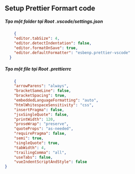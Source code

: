 ## Setup Prettier Formart code 
##### Tạo một folder tại Root .vscode/settings.json

```json
    {
    "editor.tabSize": 4,
    "editor.detectIndentation": false,
    "editor.formatOnSave": true,
    "editor.defaultFormatter": "esbenp.prettier-vscode"
  }
```
##### Tạo một file tại Root .prettierrc 

```json
    {
    "arrowParens": "always",
    "bracketSameLine": false,
    "bracketSpacing": true,
    "embeddedLanguageFormatting": "auto",
    "htmlWhitespaceSensitivity": "css",
    "insertPragma": false,
    "jsxSingleQuote": false,
    "printWidth": 120,
    "proseWrap": "preserve",
    "quoteProps": "as-needed",
    "requirePragma": false,
    "semi": true,
    "singleQuote": true,
    "tabWidth": 4,
    "trailingComma": "all",
    "useTabs": false,
    "vueIndentScriptAndStyle": false
}
```